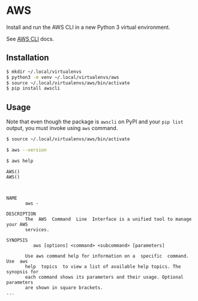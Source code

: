 # AWS

Install and run the AWS CLI in a new Python 3 virtual environment.

See [AWS CLI](https://aws.amazon.com/cli/) docs.


## Installation

```sh
$ mkdir ~/.local/virtualenvs
$ python3 -m venv ~/.local/virtualenvs/aws
$ source ~/.local/virtualenvs/aws/bin/activate
$ pip install awscli
```


## Usage

Note that even though the package is `awscli` on PyPI and your `pip list` output, you must invoke using `aws` command.

```sh
$ source ~/.local/virtualenvs/aws/bin/activate

$ aws --version

$ aws help
```
```
AWS()                                                                    AWS()



NAME
       aws -

DESCRIPTION
       The  AWS  Command  Line  Interface is a unified tool to manage your AWS
       services.

SYNOPSIS
          aws [options] <command> <subcommand> [parameters]

       Use aws command help for information on a  specific  command.  Use  aws
       help  topics  to view a list of available help topics. The synopsis for
       each command shows its parameters and their usage. Optional  parameters
       are shown in square brackets.
...
```
